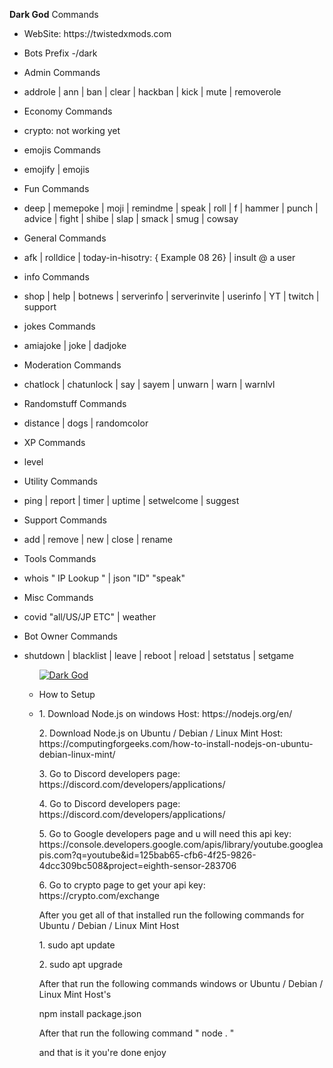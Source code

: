 <p><strong>Dark God</strong> Commands</p>
<ul>
<li>
<p>WebSite: https://twistedxmods.com</p>
</li>
<li>
<p>Bots Prefix 
-/dark</p>
</li>
<li>
<p>Admin Commands</p>
</li>
<li>
<p>addrole | ann | ban | clear | hackban | kick | mute | removerole</p>
</li>
<li>
<p>Economy Commands</p>
</li>
<li>
<p>crypto: not working yet</p>
</li>
<li>
<p>emojis Commands</p>
</li>
<li>
<p>emojify | emojis</p>
</li>
<li>
<p>Fun Commands</p>
</li>
<li>
<p>deep | memepoke | moji | remindme | speak | roll | f | hammer | punch | advice | fight | shibe | slap | smack | smug | cowsay</p>
</li>
<li>
<p>General Commands</p>
</li>
<li>
<p>afk | rolldice | today-in-hisotry: { Example 08 26} | insult @ a user</p>
</li>
<li>
<p>info Commands</p>
</li>
<li>
<p>shop | help | botnews | serverinfo | serverinvite | userinfo | YT | twitch | support</p>
</li>
<li>
<p>jokes Commands</p>
</li>
<li>
<p>amiajoke | joke | dadjoke</p>
</li>
<li>
<p>Moderation Commands</p>
</li>
<li>
<p>chatlock | chatunlock | say | sayem | unwarn | warn | warnlvl</p>
</li>
<li>
<p>Randomstuff Commands</p>
</li>
<li>
<p>distance | dogs | randomcolor</p>
</li>
<li>
<p>XP Commands</p>
</li>
<li>
<p>level</p>
</li>
<li>
<p>Utility Commands</p>
</li>
<li>
<p>ping | report | timer | uptime | setwelcome | suggest</p>
</li>
<li>
<p>Support Commands</p>
</li>
<li>
<p>add | remove | new | close | rename</p>
</li>
<li>
<p>Tools Commands</p>
</li>
<li>
<p>whois " IP Lookup " | json "ID" "speak"</p>
</li>
<li>
<p>Misc Commands</p>
</li>
<li>
<p>covid "all/US/JP ETC" | weather </p>
</li>
  <li>
<p>Bot Owner Commands</p>
</li>
<li>
<p>shutdown | blacklist | leave | reboot | reload | setstatus | setgame</p>
</li>
    <ul>
    <a href="https://top.gg/bot/491320185655918593" >
  <img src="https://top.gg/api/widget/491320185655918593.svg" alt="Dark God" />
</a>
    </li>
  <li>
<p>How to Setup</p>
</li>
<li>
<p>1. Download Node.js on windows Host: https://nodejs.org/en/ </p>
</li>
</li>
<p>2. Download Node.js on Ubuntu / Debian / Linux Mint Host: https://computingforgeeks.com/how-to-install-nodejs-on-ubuntu-debian-linux-mint/ </p>
</li>
</li>
<p>3. Go to Discord developers page: https://discord.com/developers/applications/ </p>
</li>
</li>
<p>4. Go to Discord developers page: https://discord.com/developers/applications/ </p>
</li>
</li>
<p>5. Go to Google developers page and u will need this api key: https://console.developers.google.com/apis/library/youtube.googleapis.com?q=youtube&id=125bab65-cfb6-4f25-9826-4dcc309bc508&project=eighth-sensor-283706</p>
</li>
</li>
<p>6. Go to crypto page to get your api key: https://crypto.com/exchange </p>
</li>
</li>
<p>After you get all of that installed run the following commands for Ubuntu / Debian / Linux Mint Host</p>
</li>
</li>
<p>1. sudo apt update</p>
</li>
</li>
<p>2. sudo apt upgrade</p>
</li>
</li>
<p>After that run the following commands windows or Ubuntu / Debian / Linux Mint Host's</p>
</li>
</li>
<p>npm install package.json</p>
</li>
</li>
<p>After that run the following command " node . "</p>
</li>
</li>
<p>and that is it you're done enjoy</p>
</li>
</li>
</ul>
